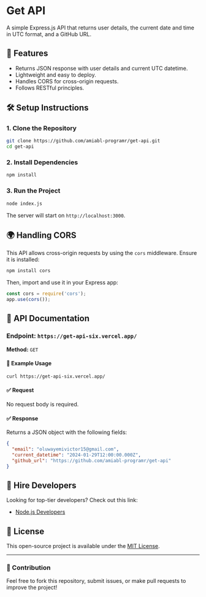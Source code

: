 # Get API

A simple Express.js API that returns user details, the current date and time in UTC format, and a GitHub URL.

## 🚀 Features
- Returns JSON response with user details and current UTC datetime.
- Lightweight and easy to deploy.
- Handles CORS for cross-origin requests.
- Follows RESTful principles.

## 🛠 Setup Instructions

### 1. Clone the Repository
```sh
git clone https://github.com/amiabl-programr/get-api.git
cd get-api
```

### 2. Install Dependencies
```sh
npm install
```

### 3. Run the Project
```sh
node index.js
```

The server will start on `http://localhost:3000`.

## 🌍 Handling CORS
This API allows cross-origin requests by using the `cors` middleware. Ensure it is installed:

```sh
npm install cors
```

Then, import and use it in your Express app:
```js
const cors = require('cors');
app.use(cors());
```

## 📌 API Documentation

### **Endpoint:** `https://get-api-six.vercel.app/`
**Method:** `GET`

#### 📝 Example Usage
```sh
curl https://get-api-six.vercel.app/
```

#### ✅ Request
No request body is required.

#### ✅ Response
Returns a JSON object with the following fields:

```json
{
  "email": "oluwayemivictor15@gmail.com",
  "current_datetime": "2024-01-29T12:00:00.000Z",
  "github_url": "https://github.com/amiabl-programr/get-api"
}
```


## 🔗 Hire Developers
Looking for top-tier developers? Check out this link:
- [Node.js Developers](https://hng.tech/hire/nodejs-developers)

## 📜 License
This open-source project is available under the [MIT License](LICENSE).

---

### 🎯 Contribution
Feel free to fork this repository, submit issues, or make pull requests to improve the project!

